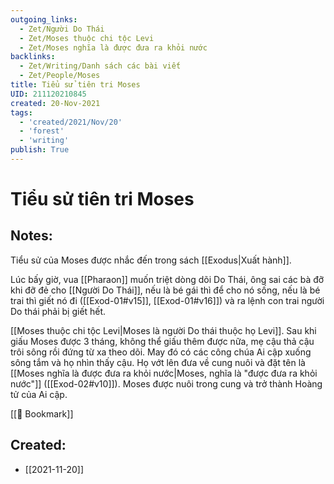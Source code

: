 ```yaml
---
outgoing_links:
  - Zet/Người Do Thái
  - Zet/Moses thuộc chi tộc Levi
  - Zet/Moses nghĩa là được đưa ra khỏi nước
backlinks:
  - Zet/Writing/Danh sách các bài viết
  - Zet/People/Moses
title: Tiểu sử tiên tri Moses
UID: 211120210845
created: 20-Nov-2021
tags:
  - 'created/2021/Nov/20'
  - 'forest'
  - 'writing'
publish: True
---
```

# Tiểu sử tiên tri Moses

## Notes:
Tiểu sử của Moses được nhắc đến trong sách [[Exodus|Xuất hành]]. 

Lúc bấy giờ, vua [[Pharaon]] muốn triệt dòng dõi Do Thái, ông sai các bà đỡ khi đỡ đẻ cho [[Người Do Thái]], nếu là bé gái thì để cho nó sống, nếu là bé trai thì giết nó đi ([[Exod-01#v15]], [[Exod-01#v16]]) và ra lệnh con trai người Do thái phải bị giết hết. 

[[Moses thuộc chi tộc Levi|Moses là người Do thái thuộc họ Levi]]. Sau khi giấu Moses được 3 tháng, không thể giấu thêm được nữa, mẹ cậu thả cậu trôi sông rồi đứng từ xa theo dõi. May đó có các công chúa Ai cập xuống sông tắm và họ nhìn thấy cậu. Họ vớt lên đưa về cung nuôi và đặt tên là [[Moses nghĩa là được đưa ra khỏi nước|Moses, nghĩa là "được đưa ra khỏi nước"]] ([[Exod-02#v10]]). Moses được nuôi trong cung và trở thành Hoàng tử của Ai cập.

[[📑 Bookmark]]

## Created:
- [[2021-11-20]]
